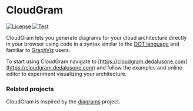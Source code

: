 # CloudGram

[![License](https://img.shields.io/badge/License-Apache%202.0-blue.svg)](https://opensource.org/licenses/Apache-2.0)
[![Test](https://github.com/dedalusj/cloudgram/workflows/Test/badge.svg?branch=main)](https://github.com/dedalusj/cloudgram/actions)

CloudGram lets you generate diagrams for your cloud architecture directly in your browser using code in a syntax similar to the [DOT language](https://graphviz.org/doc/info/lang.html) and familiar to [GraphViz](https://graphviz.org/) users.

To start using CloudGram navigate to [https://cloudgram.dedalusone.com](https://cloudgram.dedalusone.com) and follow the examples and online editor to experiment visualizing your architecture.

### Related projects

CloudGram is inspired by the [diagrams](https://github.com/mingrammer/diagrams) project.
